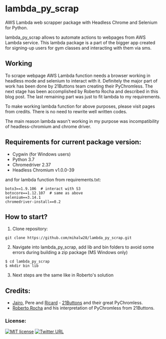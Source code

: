 # lambda_py_scrap
AWS Lambda web scrapper package with Headless Chrome and Selenium for Python.


lambda_py_scrap allows to automate actions to webpages from AWS Lambda service. This lambda package is a part of the bigger app created
for signing-up users for gym classes and interacting with them via sms.


## Working

To scrape webpage AWS Lambda function needs a browser working in headless mode and selenium to interact with it. Definitely the major part of work has been done by 21Buttons team creating their PyChromless. The next stage has been accomplished by Roberto Rocha and described in this blog post. The last remaining part was just to fit lambda to my requirements.

To make working lambda function for above purposes, please visit pages from credits. There is no need to rewrite well written codes.

The main reason lambda wasn't working in my purpose was incompatibility of headless-chromium and chrome driver.


## Requirements for current package version:

* Cygwin (for Windows users)
* Python 3.7
* Chromedriver 2.37
* Headless Chromium v1.0.0-39

and for lambda function from requirements.txt:
```
boto3==1.9.106  # interact with S3
botocore==1.12.107  # same as above
selenium==3.14.1
chromedriver-install==0.2
```
## How to start?
1. Clone repository:
```
git clone https://github.com/mihalw28/lambda_py_scrap.git
```
2. Navigate into lambda_py_scrap, add lib and bin folders to avoid some errors during building a zip package (MS Windows only) 
```
$ cd lambda_py_scrap
$ mkdir bin lib
```
3. Next steps are the same like in Roberto's solution

## Credits:

* [Jairo](https://github.com/jairovadillo), Pere and [Ricard](https://github.com/ricardfp) - [21Buttons](https://github.com/21Buttons/pychromeless) and their great PyChromless.
* [Roberto Rocha](https://robertorocha.info/setting-up-a-selenium-web-scraper-on-aws-lambda-with-python/) and his interpretation of PyChromless from 21Buttons.


### License:

[![MIT license](http://img.shields.io/badge/license-MIT-brightgreen.svg)](http://opensource.org/licenses/MIT) [![Twitter URL](https://img.shields.io/twitter/url/https/twitter.com/fold_left.svg?style=social&label=%20%40mihalw28)](https://twitter.com/mihalw28)
